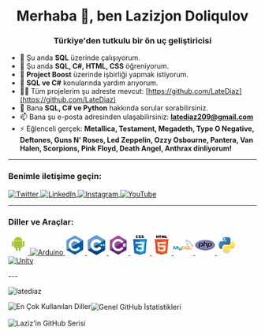 <h1 align="center">Merhaba 👋, ben Lazizjon Doliqulov</h1>
<h3 align="center">Türkiye'den tutkulu bir ön uç geliştiricisi</h3>



- 🔭 Şu anda **SQL** üzerinde çalışıyorum.  
- 🌱 Şu anda **SQL, C#, HTML, CSS** öğreniyorum.  
- 👯 **Project Boost** üzerinde işbirliği yapmak istiyorum.  
- 🤝 **SQL ve C#** konularında yardım arıyorum.  
- 👨‍💻 Tüm projelerim şu adreste mevcut: [https://github.com/LateDiaz](https://github.com/LateDiaz)  
- 💬 Bana **SQL, C# ve Python** hakkında sorular sorabilirsiniz.  
- 📫 Bana şu e-posta adresinden ulaşabilirsiniz: **latediaz209@gmail.com**  
- ⚡ Eğlenceli gerçek: **Metallica, Testament, Megadeth, Type O Negative, Deftones, Guns N' Roses, Led Zeppelin, Ozzy Osbourne, Pantera, Van Halen, Scorpions, Pink Floyd, Death Angel, Anthrax dinliyorum!**

---

<h3 align="left">Benimle iletişime geçin:</h3>
<p align="left">
  <a href="https://twitter.com/ttwakm" target="_blank">
    <img align="center" src="https://raw.githubusercontent.com/rahuldkjain/github-profile-readme-generator/master/src/images/icons/Social/twitter.svg" alt="Twitter" height="30" width="40" />
  </a>
  <a href="https://linkedin.com/in/ttwakm" target="_blank">
    <img align="center" src="https://raw.githubusercontent.com/rahuldkjain/github-profile-readme-generator/master/src/images/icons/Social/linked-in-alt.svg" alt="LinkedIn" height="30" width="40" />
  </a>
  <a href="https://instagram.com/latediaz" target="_blank">
    <img align="center" src="https://raw.githubusercontent.com/rahuldkjain/github-profile-readme-generator/master/src/images/icons/Social/instagram.svg" alt="Instagram" height="30" width="40" />
  </a>
  <a href="https://www.youtube.com/c/laziz" target="_blank">
    <img align="center" src="https://raw.githubusercontent.com/rahuldkjain/github-profile-readme-generator/master/src/images/icons/Social/youtube.svg" alt="YouTube" height="30" width="40" />
  </a>
</p>

---

<h3 align="left">Diller ve Araçlar:</h3>
<p align="left">
  <a href="https://developer.android.com" target="_blank" rel="noreferrer">
    <img src="https://raw.githubusercontent.com/devicons/devicon/master/icons/android/android-original-wordmark.svg" alt="Android" width="40" height="40"/>
  </a>
  <a href="https://www.arduino.cc/" target="_blank" rel="noreferrer">
    <img src="https://cdn.worldvectorlogo.com/logos/arduino-1.svg" alt="Arduino" width="40" height="40"/>
  </a>
  <a href="https://www.cprogramming.com/" target="_blank" rel="noreferrer">
    <img src="https://raw.githubusercontent.com/devicons/devicon/master/icons/c/c-original.svg" alt="C" width="40" height="40"/>
  </a>
  <a href="https://www.w3schools.com/cpp/" target="_blank" rel="noreferrer">
    <img src="https://raw.githubusercontent.com/devicons/devicon/master/icons/cplusplus/cplusplus-original.svg" alt="C++" width="40" height="40"/>
  </a>
  <a href="https://www.w3schools.com/cs/" target="_blank" rel="noreferrer">
    <img src="https://raw.githubusercontent.com/devicons/devicon/master/icons/csharp/csharp-original.svg" alt="C#" width="40" height="40"/>
  </a>
  <a href="https://www.w3schools.com/css/" target="_blank" rel="noreferrer">
    <img src="https://raw.githubusercontent.com/devicons/devicon/master/icons/css3/css3-original-wordmark.svg" alt="CSS3" width="40" height="40"/>
  </a>
  <a href="https://www.w3.org/html/" target="_blank" rel="noreferrer">
    <img src="https://raw.githubusercontent.com/devicons/devicon/master/icons/html5/html5-original-wordmark.svg" alt="HTML5" width="40" height="40"/>
  </a>
  <a href="https://www.mysql.com/" target="_blank" rel="noreferrer">
    <img src="https://raw.githubusercontent.com/devicons/devicon/master/icons/mysql/mysql-original-wordmark.svg" alt="MySQL" width="40" height="40"/>
  </a>
  <a href="https://www.php.net" target="_blank" rel="noreferrer">
    <img src="https://raw.githubusercontent.com/devicons/devicon/master/icons/php/php-original.svg" alt="PHP" width="40" height="40"/>
  </a>
  <a href="https://www.python.org" target="_blank" rel="noreferrer">
    <img src="https://raw.githubusercontent.com/devicons/devicon/master/icons/python/python-original.svg" alt="Python" width="40" height="40"/>
  </a>
  <a href="https://unity.com/" target="_blank" rel="noreferrer">
    <img src="https://www.vectorlogo.zone/logos/unity3d/unity3d-icon.svg" alt="Unity" width="40" height="40"/>
  </a>
</p>


---<p align="left"> 
  <img src="https://komarev.com/ghpvc/?username=latediaz&label=Profil%20Ziyaretleri&color=0e75b6&style=flat" alt="latediaz" />
</p>

<p>
  <img align="left" src="https://github-readme-stats.vercel.app/api/top-langs?username=latediaz&show_icons=true&locale=tr&layout=compact" alt="En Çok Kullanılan Diller" />
</p>
<p>
  <img align="center" src="https://github-readme-stats.vercel.app/api?username=latediaz&show_icons=true&locale=tr" alt="Genel GitHub İstatistikleri" />
</p>
<p>
  <img align="center" src="https://github-readme-streak-stats.herokuapp.com/?user=latediaz&locale=tr" alt="Laziz'in GitHub Serisi" />
</p>
